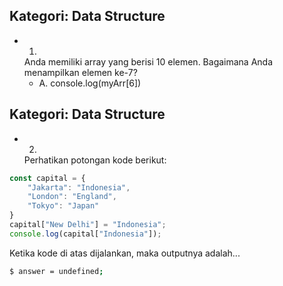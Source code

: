 ## Kategori: Data Structure
* 1.
  Anda memiliki array yang berisi 10 elemen. Bagaimana Anda menampilkan elemen ke-7?
  - A. console.log(myArr[6])


## Kategori: Data Structure
* 2.
  Perhatikan potongan kode berikut:
```js
const capital = {
    "Jakarta": "Indonesia",
    "London": "England",
    "Tokyo": "Japan"
}
capital["New Delhi"] = "Indonesia";
console.log(capital["Indonesia"]);
```
Ketika kode di atas dijalankan, maka outputnya adalah...

```bash
$ answer = undefined;
```